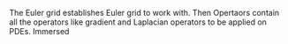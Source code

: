 The Euler grid establishes Euler grid to work with. Then Opertaors contain all the operators like gradient and Laplacian operators to be applied on PDEs. Immersed
